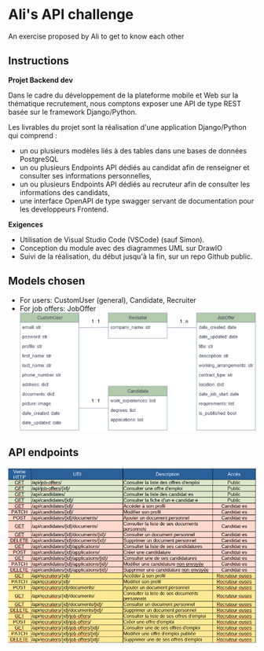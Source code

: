 # Ali's API challenge
An exercise proposed by Ali to get to know each other

## Instructions

**Projet Backend dev**

Dans le cadre du développement de la plateforme mobile et Web sur la thématique recrutement, nous comptons exposer une API de type REST basée sur le framework Django/Python.

Les livrables du projet sont la réalisation d'une application Django/Python qui comprend :

- un ou plusieurs modèles liés à des tables dans une bases de données PostgreSQL
- un ou plusieurs Endpoints API dédiés au candidat afin de renseigner et consulter ses informations personnelles,
- un ou plusieurs Endpoints API dédiés au recruteur afin de consulter les informations des candidats,
- une interface OpenAPI de type swagger servant de documentation pour les developpeurs Frontend.

**Exigences**

- Utilisation de Visual Studio Code (VSCode) (sauf Simon).
- Conception du module avec des diagrammes UML sur DrawIO
- Suivi de la réalisation, du début jusqu'à la fin, sur un repo Github public.

## Models chosen

- For users: CustomUser (general), Candidate, Recruiter
- For job offers: JobOffer
![Classes diagram](docs/images/classes_diag.png)

## API endpoints
![Endpoints](docs/images/endpoints.png)

